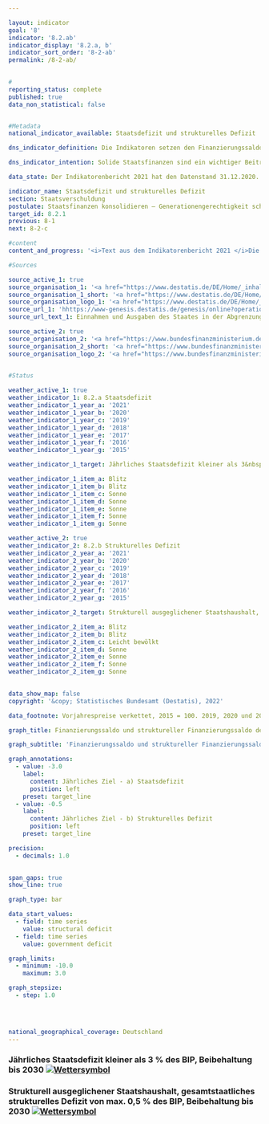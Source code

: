 ```yaml
---

layout: indicator    
goal: '8'    
indicator: '8.2.ab'    
indicator_display: '8.2.a, b'    
indicator_sort_order: '8-2-ab'    
permalink: /8-2-ab/    
    

#
reporting_status: complete    
published: true    
data_non_statistical: false    


#Metadata    
national_indicator_available: Staatsdefizit und strukturelles Defizit    

dns_indicator_definition: Die Indikatoren setzen den Finanzierungssaldo des Staates (Defizit beziehungsweise Überschuss) und den strukturellen Finanzierungssaldo in Relation zum Bruttoinlandsprodukt (BIP) in jeweiligen Preisen. Der staatliche Finanzierungssaldo berechnet sich aus Staatseinnahmen abzüglich Staatsausgaben in der Abgrenzung der Volkswirtschaftlichen Gesamtrechnungen. Beim jährlichen strukturellen Saldo handelt es sich um denjenigen Teil des Finanzierungssaldos, der nicht auf konjunkturelle Schwankungen und temporäre Effekte zurückzuführen ist.    

dns_indicator_intention: Solide Staatsfinanzen sind ein wichtiger Beitrag zu einer nachhaltigen Finanzpolitik. Eine Politik, die heutige Staatsausgaben übermäßig durch Neuverschuldung finanzieren würde und die Rückzahlung dieser Schulden allein zukünftigen Generationen überließe, wäre nicht tragfähig.<br>Entsprechend den Konvergenzkriterien für die Europäische Union (sogenannte Maastricht-Kriterien) soll das jährliche Staatsdefizit weniger als 3&nbsp;% des BIP betragen. Das strukturelle Defizit soll maximal 0,5&nbsp;% des BIP betragen. Dies entspricht den Vorgaben des europäischen Stabilitäts- und Wachstumspaktes. Der Grundsatz des strukturell ausgeglichenen Haushalts ist seit 2009 auch im Grundgesetz verankert (Artikel 109, sogenannte Schuldenbremse).    

data_state: Der Indikatorenbericht 2021 hat den Datenstand 31.12.2020. Die Daten auf der DNS-Online Plattform werden regelmäßig aktualisiert, sodass online aktuellere Daten verfügbar sein können als im Indikatorenbericht 2021 veröffentlicht.    

indicator_name: Staatsdefizit und strukturelles Defizit    
section: Staatsverschuldung    
postulate: Staatsfinanzen konsolidieren – Generationengerechtigkeit schaffen    
target_id: 8.2.1    
previous: 8-1    
next: 8-2-c    

#content     
content_and_progress: '<i>Text aus dem Indikatorenbericht 2021 </i>Die Berechnung von BIP und staatlichem Finanzierungssaldo ist durch das Europäische System Volkswirtschaftlicher Gesamtrechnungen (ESVG) vorgegeben und wird vom Statistischen Bundesamt durchgeführt. Der strukturelle Finanzierungssaldo wird hingegen vom Bundesministerium der Finanzen ermittelt. Bei der Berechnung des Finanzierungssaldos werden die Finanzen der Gebietskörperschaften, also von Bund, Ländern und Gemeinden sowie die Finanzen der Sozialversicherung berücksichtigt.<br>Im Vergleich zum vorherigen Indikatorenbericht wurden die Berechnungen der Volkswirtschaftlichen Gesamtrechnungen im Rahmen ihrer Generalrevision 2019 turnusmäßig überprüft und überarbeitet sowie auf das Referenzjahr 2015 umgesetellt. Im Ergebnis ist das nominale BIP nach der Generalrevision 2019 im Durchschnitt etwas niedriger. Das konjunkturelle Gesamtbild ist aber weitgehend unverändert geblieben.<br>Im Jahr 2012 erzielte der Staat insgesamt einen Überschuss von 0,3 Milliarden Euro und damit erstmals seit der Finanzmarkt- und Wirtschaftskrise 2008/2009 ein positives Ergebnis. 2019 betrug der Finanzierungsüberschuss 52,5 Milliarden Euro und 1,5&nbsp;% am BIP (vorläufige Daten). Dabei betrug der Überschuss des Bundes 22,7 Milliarden Euro. Zugleich wiesen die Länder zusammen mit 16,4 Milliarden Euro zum wiederholten Mal einen Überschuss auf. Auch die Ergebnisse der Gemeinden (5,1 Milliarden Euro) und der Sozialversicherung (8,7 Milliarden Euro) waren positiv. Der gesamtstaatliche Haushalt wies 2019 einen strukturellen Überschuss von 0,6&nbsp;% (vorläufige Daten)des BIP aus. Die Konvergenzkriterien der EU wurden sowohl für das Staatsdefizit als auch für das strukturelle Defizit seit dem Jahr 2012 eingehalten.<br>Vor dem Hintergrund der wirtschaftlichen Folgen der Corona-Pandemie und staatlichen Unterstützungsmaßnahmen geht u. a. der Sachverständigenrat zur Begutachtung der gesamtwirtschaftlichen Entwicklung jedoch bereits von einem negativen Finanzierungssaldo für die kommenden Berichtsjahre 2020 und 2021 aus. Diese Entwicklung findt in der aktuellen Statusberechnung und damit beim ausgewiesenen Wettersymbol noch keine Berücksichtigung. Eine valide Einschätzung wird erst mit der Vorlage der Zahlen für das Jahr 2020 möglich sein.<br>Über den gesamten Zeitraum von 1991 bis 2019 betrachtet sind die Einnahmen des Staates stärker gestiegen (um 134,7&nbsp;%) als das BIP (um 117,5&nbsp;%) in jeweiligen Preisen und die Ausgaben (um 111,4&nbsp;%). Der Anteil der Staatseinnahmen gemessen am BIP erhöhte sich daher (von 43,3&nbsp;% auf 46,7&nbsp;%).<br>Die größte Position auf der Ausgabenseite des Staates sind die monetären Sozialleistungen. Mit einem Zuwachs von 131,5&nbsp;% seit 1991 verzeichnen diese einen stärkeren Anstieg als das BIP (117,5&nbsp;%). Die monetären Sozialleistungen fallen zu rund 70&nbsp;% bei der Sozialversicherung und dort überwiegend in Form von Renten und Arbeitslosengeld an. Die monetären Sozialleistungen sind ab 2003, gemessen als Anteil am BIP, von 18,5&nbsp;% auf 15,8&nbsp;% gefallen, was insbesondere auf die stark reduzierten Zahlungen der Arbeitslosenversicherung zurückzuführen ist: Diese sanken zwischen 2003 und 2019, als Folge der Hartz-Gesetzgebung und eines Aufschwungs am Arbeitsmarkt, um rund 22,6 Milliarden Euro.'    

#Sources    

source_active_1: true
source_organisation_1: '<a href="https://www.destatis.de/DE/Home/_inhalt.html">Statistisches Bundesamt</a>'
source_organisation_1_short: '<a href="https://www.destatis.de/DE/Home/_inhalt.html">Statistisches Bundesamt (Destatis)</a>'
source_organisation_logo_1: '<a href="https://www.destatis.de/DE/Home/_inhalt.html"><img src="https://g205sdgs.github.io/sdg-indicators/public/logos/destatis.png" alt="Statistisches Bundesamt" title=" Klicken Sie hier um zur Homepage der Organisation Statistisches Bundesamt zu gelangen." style="height:60px; width:148px; border: transparent"/></a>'
source_url_1: 'hhttps://www-genesis.destatis.de/genesis/online?operation=previous&levelindex=0&step=0&titel=Tabellenaufbau&levelid=1660821596823&acceptscookies=false'
source_url_text_1: Einnahmen und Ausgaben des Staates in der Abgrenzung für das Defizitverfahren

source_active_2: true
source_organisation_2: '<a href="https://www.bundesfinanzministerium.de/Web/DE/Home/home.html">Bundesministerium der Finanzen</a>'
source_organisation_2_short: '<a href="https://www.bundesfinanzministerium.de/Web/DE/Home/home.html">Bundesministerium der Finanzen (BMF)</a>'
source_organisation_logo_2: '<a href="https://www.bundesfinanzministerium.de/Web/DE/Home/home.html"><img src="https://g205sdgs.github.io/sdg-indicators/public/logos/bmf.png" alt="Bundesministerium der Finanzen" title=" Klicken Sie hier um zur Homepage der Organisation Bundesministerium der Finanzen zu gelangen." style="height:60px; width:148px; border: transparent"/></a>'
    

#Status    

weather_active_1: true
weather_indicator_1: 8.2.a Staatsdefizit
weather_indicator_1_year_a: '2021'
weather_indicator_1_year_b: '2020'
weather_indicator_1_year_c: '2019'
weather_indicator_1_year_d: '2018'
weather_indicator_1_year_e: '2017'
weather_indicator_1_year_f: '2016'
weather_indicator_1_year_g: '2015'

weather_indicator_1_target: Jährliches Staatsdefizit kleiner als 3&nbsp;% des BIP, Beibehaltung bis 2030

weather_indicator_1_item_a: Blitz
weather_indicator_1_item_b: Blitz
weather_indicator_1_item_c: Sonne
weather_indicator_1_item_d: Sonne
weather_indicator_1_item_e: Sonne
weather_indicator_1_item_f: Sonne
weather_indicator_1_item_g: Sonne

weather_active_2: true
weather_indicator_2: 8.2.b Strukturelles Defizit
weather_indicator_2_year_a: '2021'
weather_indicator_2_year_b: '2020'
weather_indicator_2_year_c: '2019'
weather_indicator_2_year_d: '2018'
weather_indicator_2_year_e: '2017'
weather_indicator_2_year_f: '2016'
weather_indicator_2_year_g: '2015'

weather_indicator_2_target: Strukturell ausgeglichener Staatshaushalt, gesamtstaatliches strukturelles Defizit von max. 0,5&nbsp;% des BIP, Beibehaltung bis 2030

weather_indicator_2_item_a: Blitz
weather_indicator_2_item_b: Blitz
weather_indicator_2_item_c: Leicht bewölkt
weather_indicator_2_item_d: Sonne
weather_indicator_2_item_e: Sonne
weather_indicator_2_item_f: Sonne
weather_indicator_2_item_g: Sonne
    

data_show_map: false    
copyright: '&copy; Statistisches Bundesamt (Destatis), 2022'    

data_footnote: Vorjahrespreise verkettet, 2015 = 100. 2019, 2020 und 2021 vorläufige Daten.    

graph_title: Finanzierungssaldo und struktureller Finanzierungssaldo des Staates    

graph_subtitle: 'Finanzierungssaldo und struktureller Finanzierungssaldo: Anteil am BIP (in jeweiligen Preisen); Bruttoinlands-produkt (preisbereinigt): Veränderung gegenüber dem Vorjahr'    

graph_annotations:
  - value: -3.0
    label:
      content: Jährliches Ziel - a) Staatsdefizit
      position: left
    preset: target_line
  - value: -0.5
    label:
      content: Jährliches Ziel - b) Strukturelles Defizit
      position: left
    preset: target_line    

precision: 
  - decimals: 1.0
        

span_gaps: true    
show_line: true    

graph_type: bar    

data_start_values: 
  - field: time series
    value: structural deficit
  - field: time series
    value: government deficit    

graph_limits: 
  - minimum: -10.0
    maximum: 3.0    

graph_stepsize: 
  - step: 1.0
        

        

national_geographical_coverage: Deutschland    
---
```



<div>
  <div class="my-header">
    <h3>Jährliches Staatsdefizit kleiner als 3&nbsp;% des BIP, Beibehaltung bis 2030
      <a href="https://www.dnsUpgradeEnvironment.github.io/dns-indicators/status"><img src="https://g205sdgs.github.io/sdg-indicators/public/Wettersymbole/Blitz.png" title="Text will follow soon" alt="Wettersymbol"/>
      </a>
    </h3>
  </div>
  <div class="my-header-note">
  </div>
</div>
<div>
  <div class="my-header">
    <h3>Strukturell ausgeglichener Staatshaushalt, gesamtstaatliches strukturelles Defizit von max. 0,5&nbsp;% des BIP, Beibehaltung bis 2030
      <a href="https://www.dnsUpgradeEnvironment.github.io/dns-indicators/status"><img src="https://g205sdgs.github.io/sdg-indicators/public/Wettersymbole/Blitz.png" title="Text will follow soon" alt="Wettersymbol"/>
      </a>
    </h3>
  </div>
  <div class="my-header-note">
  </div>
</div>